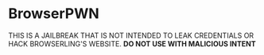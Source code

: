 # BrowserPWN
THIS IS A JAILBREAK THAT IS NOT INTENDED TO LEAK CREDENTIALS OR HACK BROWSERLING'S WEBSITE.
**DO NOT USE WITH MALICIOUS INTENT**
